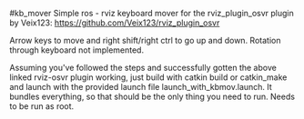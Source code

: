 #kb_mover
Simple ros - rviz keyboard mover for the rviz_plugin_osvr plugin by Veix123: https://github.com/Veix123/rviz_plugin_osvr

Arrow keys to move and right shift/right ctrl to go up and down. Rotation through keyboard not implemented. 

Assuming you've followed the steps and successfully gotten the above linked rviz-osvr plugin working, just build with catkin build or catkin_make and launch with the provided launch file launch_with_kbmov.launch. It bundles everything, so that should be the only thing you need to run. Needs to be run as root.
